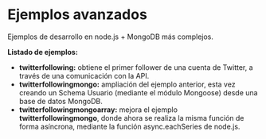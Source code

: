 Ejemplos avanzados
===========================

Ejemplos de desarrollo en node.js + MongoDB más complejos.

**Listado de ejemplos:**
- **twitterfollowing:** obtiene el primer follower de una cuenta de Twitter, a través de una comunicación con la API.
- **twitterfollowingmongo:** ampliación del ejemplo anterior, esta vez creando un Schema Usuario (mediante el módulo Mongoose) desde una base de datos MongoDB.
- **twitterfollowingmongoarray:** mejora el ejemplo **twitterfollowingmongo**, donde ahora se realiza la misma función de forma asíncrona, mediante la función async.eachSeries de node.js.
